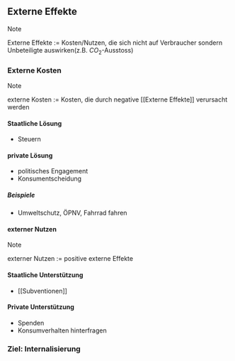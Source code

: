 ## Externe Effekte
> [!Note]
> Externe Effekte := Kosten/Nutzen, die sich nicht auf Verbraucher sondern Unbeteiligte auswirken(z.B. $CO_2$-Ausstoss)

### Externe Kosten
>[!Note]
>externe Kosten := Kosten, die durch negative [[Externe Effekte]] verursacht werden
#### Staatliche Lösung
- Steuern

#### private Lösung
- politisches Engagement
- Konsumentscheidung
##### Beispiele
- Umweltschutz, ÖPNV, Fahrrad fahren
#### externer Nutzen
>[!Note]
>externer Nutzen := positive externe Effekte
#### Staatliche Unterstützung
- [[Subventionen]]

#### Private Unterstützung
- Spenden
- Konsumverhalten hinterfragen 

### Ziel: Internalisierung